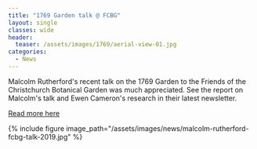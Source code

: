 ```yaml
---
title: "1769 Garden talk @ FCBG"
layout: single
classes: wide
header:
  teaser: /assets/images/1769/aerial-view-01.jpg
categories:
  - News
---
```


Malcolm Rutherford's recent talk on the 1769 Garden to the Friends of the Christchurch Botanical Garden was much appreciated. See the report on Malcolm's talk and Ewen Cameron's research in their latest newsletter.

[Read more here](/assets/documents/FCBGNewsletter118Summer2019-20-1.pdf)

{% include figure image_path="/assets/images/news/malcolm-rutherford-fcbg-talk-2019.jpg" %}
